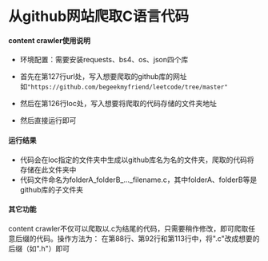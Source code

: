 # 从github网站爬取C语言代码
#### content crawler使用说明
- 环境配置：需要安装requests、bs4、os、json四个库

- 首先在第127行url处，写入想要爬取的github库的网址
    如`"https://github.com/begeekmyfriend/leetcode/tree/master"`

- 然后在第126行loc处，写入想要将爬取的代码存储的文件夹地址

- 然后直接运行即可

#### 运行结果
- 代码会在loc指定的文件夹中生成以github库名为名的文件夹，爬取的代码将存储在此文件夹中
- 代码文件命名为folderA_folderB_..._filename.c，其中folderA、folderB等是github库的子文件夹

#### 其它功能
content crawler不仅可以爬取以.c为结尾的代码，只需要稍作修改，即可爬取任意后缀的代码。操作方法为：
在第88行、第92行和第113行中，将".c"改成想要的后缀（如".h"）即可